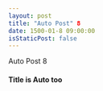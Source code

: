 ```yaml
---
layout: post
title: "Auto Post" 8
date: 1500-01-8 09:00:00
isStaticPost: false
---
```

Auto Post 8
#### Title is Auto too